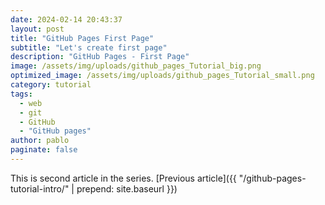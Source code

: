```yaml
---
date: 2024-02-14 20:43:37
layout: post
title: "GitHub Pages First Page"
subtitle: "Let's create first page"
description: "GitHub Pages - First Page"
image: /assets/img/uploads/github_pages_Tutorial_big.png
optimized_image: /assets/img/uploads/github_pages_Tutorial_small.png
category: tutorial
tags:
  - web
  - git 
  - GitHub
  - "GitHub pages" 
author: pablo
paginate: false
---
```

This is second article in the series. [Previous article]({{ "/github-pages-tutorial-intro/" | prepend: site.baseurl }})